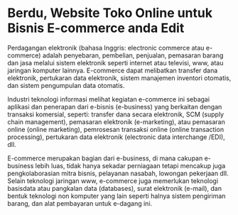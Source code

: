 # Berdu, Website Toko Online untuk Bisnis E-commerce anda Edit

Perdagangan elektronik (bahasa Inggris: electronic commerce atau e-commerce) adalah penyebaran, pembelian, penjualan, pemasaran barang dan jasa melalui sistem elektronik seperti internet atau televisi, www, atau jaringan komputer lainnya. E-commerce dapat melibatkan transfer dana elektronik, pertukaran data elektronik, sistem manajemen inventori otomatis, dan sistem pengumpulan data otomatis.

Industri teknologi informasi melihat kegiatan e-commerce ini sebagai aplikasi dan penerapan dari e-bisnis (e-business) yang berkaitan dengan transaksi komersial, seperti: transfer dana secara elektronik, SCM (supply chain management), pemasaran elektronik (e-marketing), atau pemasaran online (online marketing), pemrosesan transaksi online (online transaction processing), pertukaran data elektronik (electronic data interchange /EDI), dll.

E-commerce merupakan bagian dari e-business, di mana cakupan e-business lebih luas, tidak hanya sekadar perniagaan tetapi mencakup juga pengkolaborasian mitra bisnis, pelayanan nasabah, lowongan pekerjaan dll. Selain teknologi jaringan www, e-commerce juga memerlukan teknologi basisdata atau pangkalan data (databases), surat elektronik (e-mail), dan bentuk teknologi non komputer yang lain seperti halnya sistem pengiriman barang, dan alat pembayaran untuk e-dagang ini.
